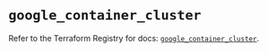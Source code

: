 # `google_container_cluster`

Refer to the Terraform Registry for docs: [`google_container_cluster`](https://registry.terraform.io/providers/hashicorp/google/6.19.0/docs/resources/container_cluster).
